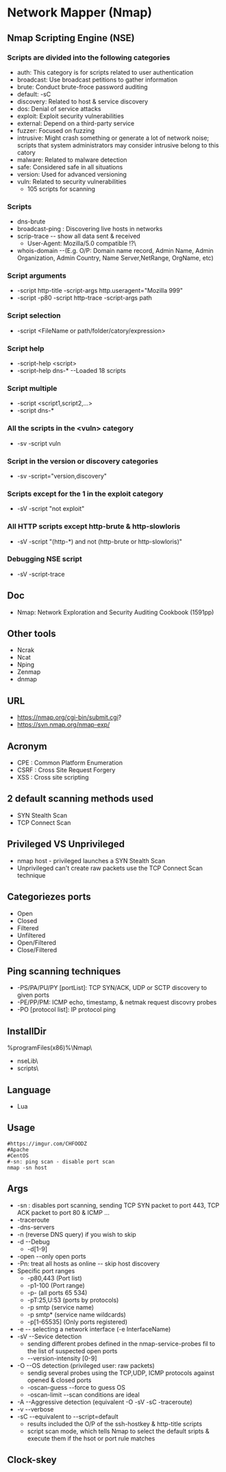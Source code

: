 # Network Mapper (Nmap)

## Nmap Scripting Engine (NSE)

### Scripts are divided into the following categories
* auth: This category is for scripts related to user authentication
* broadcast: Use broadcast petitions to gather information
* brute: Conduct brute-froce password auditing
* default: -sC 
* discovery: Related to host & service discovery
* dos: Denial of service attacks
* exploit: Exploit security vulnerabilities
* external: Depend on a third-party service
* fuzzer: Focused on fuzzing
* intrusive: Might crash something or generate a lot of network noise; scripts that system administrators may consider intrusive belong to this catory
* malware: Related to malware detection
* safe: Considered safe in all situations
* version: Used for advanced versioning
* vuln: Related to security vulnerabilities
  * 105 scripts for scanning

### Scripts
* dns-brute
* broadcast-ping : Discovering live hosts in networks
* scrip-trace -- show all data sent & received
  * User-Agent: Mozilla/5.0 compatible !?\
* whois-domain --(E.g. O/P: Domain name record, Admin Name, Admin Organization, Admin Country, Name Server,NetRange, OrgName, etc)

### Script arguments
* -script http-title -script-args http.useragent="Mozilla 999"
* -script -p80 -script http-trace -script-args path

### Script selection
* -script \<FileName or path/folder/catory/expression\>

### Script help
* -script-help \<script\>
* -script-help dns-* --Loaded 18 scripts

### Script multiple
* -script \<script1,script2,...\>
* -script dns-*

### All the scripts in the \<vuln\> category
* -sv -script vuln

###  Script in the version or discovery categories
* -sv -script="version,discovery"

### Scripts except for the 1 in the exploit category
* -sV -script "not exploit"

### All HTTP scripts except http-brute & http-slowloris
* -sV -script "(http-*) and not (http-brute or http-slowloris)"

### Debugging NSE script
* -sV -script-trace

## Doc
* Nmap: Network Exploration and Security Auditing Cookbook (1591pp)

## Other tools
* Ncrak
* Ncat
* Nping
* Zenmap
* dnmap

## URL
* https://nmap.org/cgi-bin/submit.cgi?
* https://svn.nmap.org/nmap-exp/

## Acronym
* CPE : Common Platform Enumeration
* CSRF : Cross Site Request Forgery
* XSS : Cross site scripting

## 2 default scanning methods used
* SYN Stealth Scan
* TCP Connect Scan

## Privileged VS Unprivileged
* nmap host - privileged launches a SYN Stealth Scan
* Unprivileged can't create raw packets use the TCP Connect Scan technique

## Categoriezes ports
* Open
* Closed
* Filtered
* Unfiltered
* Open/Filtered
* Close/Filtered

## Ping scanning techniques
* -PS/PA/PU/PY [portList]: TCP SYN/ACK, UDP or SCTP discovery to given ports
* -PE/PP/PM: ICMP echo, timestamp, & netmak request discovry probes
* -PO [protocol list]: IP protocol ping

## InstallDir
%programFiles(x86)%\Nmap\
* nseLib\
* scripts\

## Language
* Lua

## Usage
````Batch
#https://imgur.com/CHFOODZ 
#Apache
#CentOS
#-sn: ping scan - disable port scan
nmap -sn host
````

## Args
* -sn : disables port scanning, sending TCP SYN packet to port 443, TCP ACK packet to port 80 & ICMP ...
* -traceroute
* -dns-servers 
* -n (reverse DNS query) if you wish to skip
* -d --Debug
  * -d[1-9]
* -open --only open ports
* -Pn: treat all hosts as online -- skip host discovery
* Specific port ranges
  * -p80,443 (Port list)
  * -p1-100 (Port range)
  * -p- (all ports 65 534)
  * -pT:25,U:53 (ports by protocols)
  * -p smtp (service name)
  * -p smtp* (service name wildcards)
  * -p[1-65535] (Only ports registered)
* -e -- selecting a network interface (-e InterfaceName)
* -sV --Sevice detection
  * sending different probes defined in the nmap-service-probes fil to the list of suspected open ports
  * --version-intensity [0-9]
* -O --OS detection (privileged user: raw packets)
  * sendig several probes using the TCP,UDP, ICMP protocols against opened & closed ports
  * -oscan-guess --force to guess OS
  * -oscan-limit --scan conditions are ideal
* -A --Aggressive detection (equivalent -O -sV -sC -traceroute)
* -v --verbose
* -sC --equivalent to --script=default
  * results included the O/P of the ssh-hostkey & http-title scripts
  * script scan mode, which tells Nmap to select the default sripts & execute them if the hsot or port rule matches

## Clock-skey
